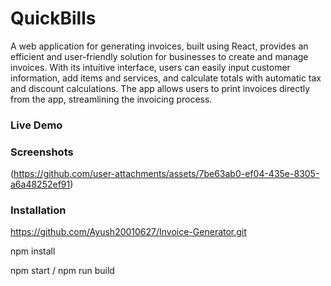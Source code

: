 # QuickBills

A web application for generating invoices, built using React, provides an efficient and user-friendly solution for businesses to create and manage invoices. With its intuitive interface, users can easily input customer information, add items and services, and calculate totals with automatic tax and discount calculations. The app allows users to print invoices directly from the app, streamlining the invoicing process.

### Live Demo




### Screenshots
(https://github.com/user-attachments/assets/7be63ab0-ef04-435e-8305-a6a48252ef91)


### Installation

https://github.com/Ayush20010627/Invoice-Generator.git

npm install

npm start / npm run build
